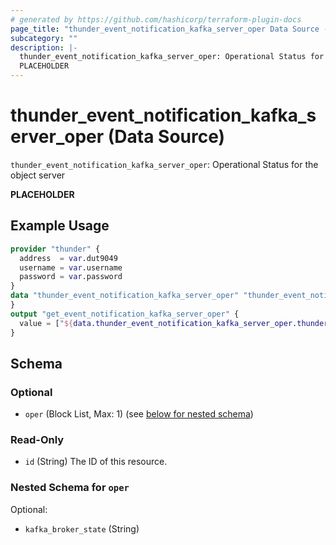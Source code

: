 ```yaml
---
# generated by https://github.com/hashicorp/terraform-plugin-docs
page_title: "thunder_event_notification_kafka_server_oper Data Source - terraform-provider-thunder"
subcategory: ""
description: |-
  thunder_event_notification_kafka_server_oper: Operational Status for the object server
  PLACEHOLDER
---
```


# thunder_event_notification_kafka_server_oper (Data Source)

`thunder_event_notification_kafka_server_oper`: Operational Status for the object server

__PLACEHOLDER__

## Example Usage

```terraform
provider "thunder" {
  address  = var.dut9049
  username = var.username
  password = var.password
}
data "thunder_event_notification_kafka_server_oper" "thunder_event_notification_kafka_server_oper" {
}
output "get_event_notification_kafka_server_oper" {
  value = ["${data.thunder_event_notification_kafka_server_oper.thunder_event_notification_kafka_server_oper}"]
}
```

<!-- schema generated by tfplugindocs -->
## Schema

### Optional

- `oper` (Block List, Max: 1) (see [below for nested schema](#nestedblock--oper))

### Read-Only

- `id` (String) The ID of this resource.

<a id="nestedblock--oper"></a>
### Nested Schema for `oper`

Optional:

- `kafka_broker_state` (String)


